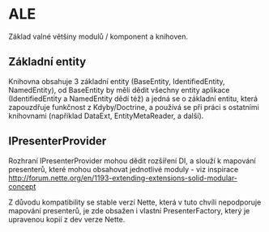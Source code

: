 ALE
===

Základ valné většiny modulů / komponent a knihoven.



Základní entity
---------------

Knihovna obsahuje 3 základní entity (BaseEntity, IdentifiedEntity, NamedEntity), od BaseEntity by měli dědit všechny entity aplikace (IdentifiedEntity a NamedEntity dědí též) a jedná se o základní entitu, která zapouzdřuje funkčnost z Kdyby/Doctrine, a používá se při práci s ostatními knihovnami (například DataExt, EntityMetaReader, a další).


IPresenterProvider
------------------

Rozhraní IPresenterProvider mohou dědit rozšíření DI, a slouží k mapování presenterů, které mohou obsahovat jednotlivé moduly - viz inspirace http://forum.nette.org/en/1193-extending-extensions-solid-modular-concept

Z důvodu kompatibility se stable verzí Nette, která v tuto chvíli nepodporuje mapování presenterů, je zde obsažen i vlastní PresenterFactory, který je upravenou kopií z dev verze Nette.
